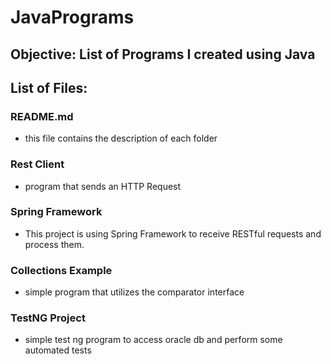 # JavaPrograms

## Objective:  List of Programs I created using Java

## List of Files:

### README.md 
- this file contains the description of each folder

### Rest Client
-  program that sends an HTTP Request

### Spring Framework
-  This project is using Spring Framework to receive RESTful requests and process them.

### Collections Example
-  simple program that utilizes the comparator interface

### TestNG Project
-  simple test ng program to access oracle db and perform some automated tests

